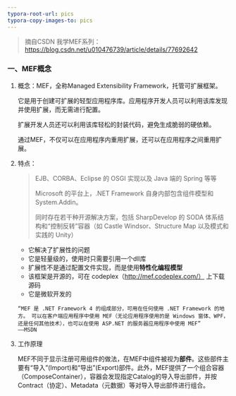 ```yaml
---
typora-root-url: pics
typora-copy-images-to: pics
---
```


> 摘自CSDN 我学MEF系列： https://blog.csdn.net/u010476739/article/details/77692642

### 一、MEF概念

1. 概念：MEF，全称Managed Extensibility Framework，托管可扩展框架。

   它是用于创建可扩展的轻型应用程序库。应用程序开发人员可以利用该库发现并使用扩展，而无需进行配置。

   扩展开发人员还可以利用该库轻松的封装代码，避免生成脆弱的硬依赖。

   通过MEF，不仅可以在应用程序内重用扩展，还可以在应用程序之间重用扩展。

2. 特点：

   >EJB、CORBA、Eclipse 的 OSGI 实现以及 Java 端的 Spring 等等
   >
   >Microsoft 的平台上，.NET Framework 自身内部包含组件模型和 System.Addin。
   >
   >同时存在若干种开源解决方案，包括 SharpDevelop 的 SODA 体系结构和“控制反转”容器（如 Castle Windsor、Structure Map 以及模式和实践的 Unity）

   - 它解决了扩展性的问题
   - 它是轻量级的，使用时只需要引用一个dll库
   - 扩展性不是通过配置文件实现，而是使用**特性化编程模型**
   - 该框架是开源的，可在 codeplex（http://mef.codeplex.com/） 上下载源码
   - 它是微软开发的

   ```
   “MEF 是 .NET Framework 4 的组成部分，可用在任何使用 .NET Framework 的地方。 可以在客户端应用程序中使用 MEF（无论应用程序使用的是 Windows 窗体、WPF，还是任何其他技术），也可以在使用 ASP.NET 的服务器应用程序中使用 MEF”　　　　　　——MSDN
   ```

3. 工作原理

   MEF不同于显示注册可用组件的做法，在MEF中组件被视为**部件**。这些部件主要有“导入”(Import)和“导出”(Export)部件。此外，MEF提供了一个组合容器（ComposeContainer），容器会发现指定Catalog的导入导出部件，并按Contract（协定）、Metadata（元数据）等对导入导出部件进行组合。













